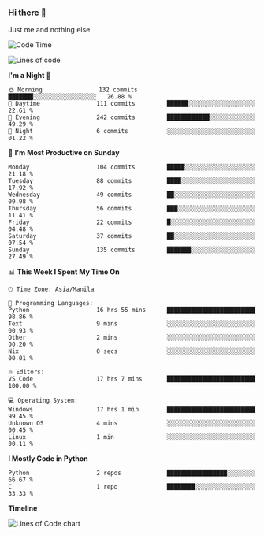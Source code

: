 ### Hi there 👋

Just me and nothing else


<!--START_SECTION:waka-->
![Code Time](http://img.shields.io/badge/Code%20Time-87%20hrs%2034%20mins-blue)

![Lines of code](https://img.shields.io/badge/From%20Hello%20World%20I%27ve%20Written-1.3%20million%20lines%20of%20code-blue)

**I'm a Night 🦉** 

```text
🌞 Morning                132 commits         ███████░░░░░░░░░░░░░░░░░░   26.88 % 
🌆 Daytime                111 commits         ██████░░░░░░░░░░░░░░░░░░░   22.61 % 
🌃 Evening                242 commits         ████████████░░░░░░░░░░░░░   49.29 % 
🌙 Night                  6 commits           ░░░░░░░░░░░░░░░░░░░░░░░░░   01.22 % 
```
📅 **I'm Most Productive on Sunday** 

```text
Monday                   104 commits         █████░░░░░░░░░░░░░░░░░░░░   21.18 % 
Tuesday                  88 commits          ████░░░░░░░░░░░░░░░░░░░░░   17.92 % 
Wednesday                49 commits          ██░░░░░░░░░░░░░░░░░░░░░░░   09.98 % 
Thursday                 56 commits          ███░░░░░░░░░░░░░░░░░░░░░░   11.41 % 
Friday                   22 commits          █░░░░░░░░░░░░░░░░░░░░░░░░   04.48 % 
Saturday                 37 commits          ██░░░░░░░░░░░░░░░░░░░░░░░   07.54 % 
Sunday                   135 commits         ███████░░░░░░░░░░░░░░░░░░   27.49 % 
```


📊 **This Week I Spent My Time On** 

```text
🕑︎ Time Zone: Asia/Manila

💬 Programming Languages: 
Python                   16 hrs 55 mins      █████████████████████████   98.86 % 
Text                     9 mins              ░░░░░░░░░░░░░░░░░░░░░░░░░   00.93 % 
Other                    2 mins              ░░░░░░░░░░░░░░░░░░░░░░░░░   00.20 % 
Nix                      0 secs              ░░░░░░░░░░░░░░░░░░░░░░░░░   00.01 % 

🔥 Editors: 
VS Code                  17 hrs 7 mins       █████████████████████████   100.00 % 

💻 Operating System: 
Windows                  17 hrs 1 min        █████████████████████████   99.45 % 
Unknown OS               4 mins              ░░░░░░░░░░░░░░░░░░░░░░░░░   00.45 % 
Linux                    1 min               ░░░░░░░░░░░░░░░░░░░░░░░░░   00.11 % 
```

**I Mostly Code in Python** 

```text
Python                   2 repos             █████████████████░░░░░░░░   66.67 % 
C                        1 repo              ████████░░░░░░░░░░░░░░░░░   33.33 % 
```



**Timeline**

![Lines of Code chart](https://raw.githubusercontent.com/mauring55/mauring55/main/assets/bar_graph.png)


<!--END_SECTION:waka-->
